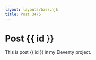 ```yaml
---
layout: layouts/base.njk
title: Post 3475
---
```


# Post {{ id }}

This is post {{ id }} in my Eleventy project.
